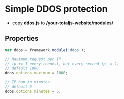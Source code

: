 # Simple DDOS protection

- copy **ddos.js** to __/your-totaljs-website/modules/__

## Properties

```javascript
var ddos = framework.module('ddos');

// Maximum request per IP
// ip += 1 every request, but every second ip -= 1;
// default 1000
ddos.options.maximum = 1000;

// IP ban in minutes
// default 5
ddos.options.minutes = 5;
```